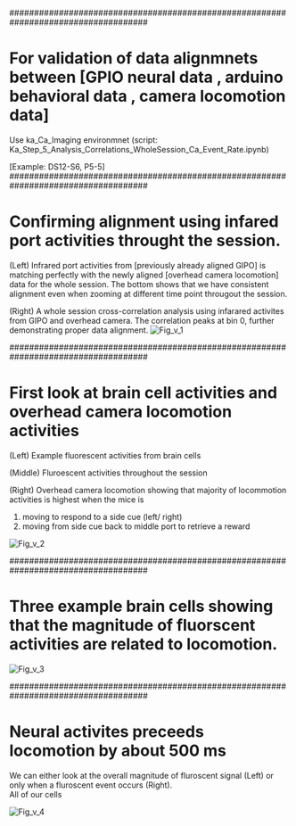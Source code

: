 ####################################################################################
# For validation of data alignmnets between [GPIO neural data , arduino behavioral data , camera locomotion data]

Use ka_Ca_Imaging environmnet (script: Ka_Step_5_Analysis_Correlations_WholeSession_Ca_Event_Rate.ipynb)

[Example: DS12-S6, P5-5]
####################################################################################

# Confirming alignment using infared port activities throught the session.  

(Left)
Infrared port activities from [previously already aligned GIPO] is matching perfectly with the newly aligned [overhead camera locomotion] data for the whole session.
The bottom shows that we have consistent alignment even when zooming at different time point througout the session.

(Right)
A whole session cross-correlation analysis using infarared activites from GIPO and overhead camera.  The correlation peaks at bin 0, further demonstrating proper data alignment. 
![Fig_v_1](https://github.com/user-attachments/assets/e33eb103-55fc-4425-bce1-7b9f696a422c)

####################################################################################
#  First look at brain cell activities and overhead camera locomotion activities 

(Left)
Example fluorescent activities from brain cells 

(Middle)
Fluroescent activities throughout the session 

(Right) 
Overhead camera locomotion showing that majority of locommotion activities is highest when the mice is 
  1. moving to respond to a side cue (left/ right)
  2. moving from side cue back to middle port to retrieve a reward

![Fig_v_2](https://github.com/user-attachments/assets/88c53ca5-0bce-41bc-89be-0af6975f1045)

####################################################################################
# Three example brain cells showing that the magnitude of fluorscent activities are related to locomotion.  


![Fig_v_3](https://github.com/user-attachments/assets/993900b3-8024-4fee-8849-c8c349932d06)

####################################################################################
# Neural activites preceeds locomotion by about 500 ms 

We can either look at the overall magnitude of fluroscent signal (Left) or  only when a fluroscent event occurs (Right).  
All of our cells 


![Fig_v_4](https://github.com/user-attachments/assets/d8520a1f-a80e-4924-9d14-37ccaec86b40)
